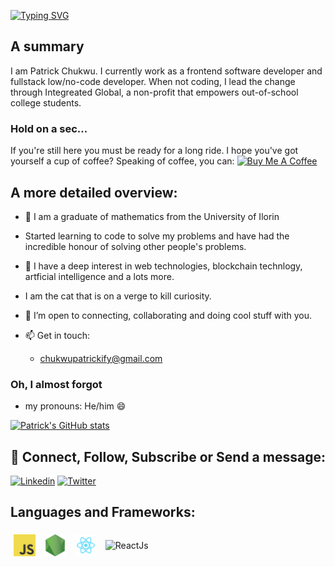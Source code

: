 [![Typing SVG](https://readme-typing-svg.demolab.com/?lines=Hi+there!+Welcome+to+Patrick's+page)](https://git.io/typing-svg)

## A summary 
I am Patrick Chukwu. I currently work as a frontend software developer and fullstack low/no-code developer. When not coding, I lead the change through Integreated Global, a non-profit that empowers out-of-school college students.

### Hold on a sec...
If you're still here you must be ready for a long ride. I hope you've got yourself a cup of coffee? Speaking of coffee, you can:
<a href="https://bmc.link/patrickchukwu" target="_blank"><img src="https://cdn.buymeacoffee.com/buttons/default-orange.png" alt="Buy Me A Coffee" height="41" width="174"></a>

## A more detailed overview:
- 🔭 I am a graduate of mathematics from the University of Ilorin
- Started learning to code to solve my problems and have had the incredible honour of solving other people's problems.
- 🌱 I have a deep interest in web technologies, blockchain technlogy, artficial intelligence and a lots more.
- I am the cat that is on a verge to kill curiosity.
- 👯 I’m open to connecting, collaborating and doing cool stuff with you.

- 📫 Get in touch:
  - chukwupatrickify@gmail.com

### Oh, I almost forgot
- my pronouns: He/him 😄 


[![Patrick's GitHub stats](https://github-readme-stats.vercel.app/api?username=Patrick-Chukwu&hide=stars,prs,issues,contribs)](https://github.com/Patrick-Chukwu/github-readme-stats)



## 🤝 Connect, Follow, Subscribe or Send a message:
[![Linkedin](https://img.shields.io/badge/LinkedIn-0077B5?style=for-the-badge&logo=linkedin&logoColor=white)](https://www.linkedin.com/in/patrick-chukwu/)
[![Twitter](https://img.shields.io/badge/Twitter-0077B5?style=for-the-badge&logo=Twitter&logoColor=white)](https://www.twitter.com/d_patrickchukwu)

## Languages and Frameworks:
<p float="left">
<img style="padding:5px;" align="center" alt="ReactJs" width="35px" src="https://raw.githubusercontent.com/github/explore/80688e429a7d4ef2fca1e82350fe8e3517d3494d/topics/javascript/javascript.png"/>
<img style="padding:5px;" align="center" alt="NodeJS" width="35px" src="https://raw.githubusercontent.com/github/explore/80688e429a7d4ef2fca1e82350fe8e3517d3494d/topics/nodejs/nodejs.png"/>
<img style="padding:5px;" align="center" alt="ReactJs" width="35px" src="https://raw.githubusercontent.com/github/explore/80688e429a7d4ef2fca1e82350fe8e3517d3494d/topics/react/react.png"/>
<img style="padding:5px;" align="center" alt="ReactJs" width="35px" src="https://github.com/Patrick-Chukwu/Patrick-Chukwu/assets/103491423/10dc8294-3c2a-4d55-9f02-d042feaa7559"/>

<!-- and more such images with different URLs in src -->
</p>



